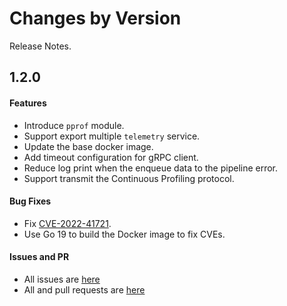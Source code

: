 Changes by Version
==================
Release Notes.

1.2.0
------------------
#### Features
* Introduce `pprof` module.
* Support export multiple `telemetry` service.
* Update the base docker image.
* Add timeout configuration for gRPC client.
* Reduce log print when the enqueue data to the pipeline error.
* Support transmit the Continuous Profiling protocol.

#### Bug Fixes
* Fix [CVE-2022-41721](https://avd.aquasec.com/nvd/cve-2022-41721).
* Use Go 19 to build the Docker image to fix CVEs.

#### Issues and PR
- All issues are [here](https://github.com/apache/skywalking/milestone/170?closed=1)
- All and pull requests are [here](https://github.com/apache/skywalking-satellite/pulls?q=is%3Apr+milestone%3A1.2.0+is%3Aclosed)
